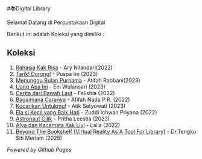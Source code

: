 #📚Digital Library

Selamat Datang di Perpustakaan Digital

Berikut ini adalah Koleksi yang dimiliki :

## Koleksi
1. [Rahasia Kak Risa](ebook/klZzPVHYZPXpjYYyrYBxx6o86iJ9ElvBKgyeDfXw_11zon.pdf) - Ary Nilandari(2022)
2. [Tarik! Dorong!](ebook/Tarik!Dorong!.pdf) - Puspa Im (2023)
3. [Menunggu Bulan Purnama](ebook/MenungguBulanPurnama.pdf) - Atifah Rabbani(2023)
4. [Uang Apa Ini](ebook/UangApaIni.pdf) - Eni Wulansari (2023)
5. [Cerita dari Bawah Laut](ebook/CeritadariBawahLaut.pdf) - Felishia (2022)
6. [Bagaimana Caranya](ebook/BagaimanaCaranya.pdf) - Afifah Nada P.R. (2022)
7. [Kucarikan Untukmu!](ebook/KucarikanUntukmu!.pdf) - Atik Setyowati (2023)
8. [Ela si Kecil yang Baik Hati](ebook/ElasiKecilyangBaikHati.pdf) - Zuddi Ichwan Priyana (2022)
9. [Astronaut Cilik](ebook/AstronautCilik.pdf) - Pritha Leestia (2023)
10. [Alya dan Kacamata Kak Livi](ebook/AlyadanKacamataKakLivi.pdf) - Laila (2022)
11. [Beyond The Bookshelf (Virtual Reality As A Tool For Library)](ebook/BeyondThBookshelf(VirtualRealityAsAToolForLibrary).pdf) - Dr.Tengku Siti Meriam (2025)

*Powered by Github Pages*
